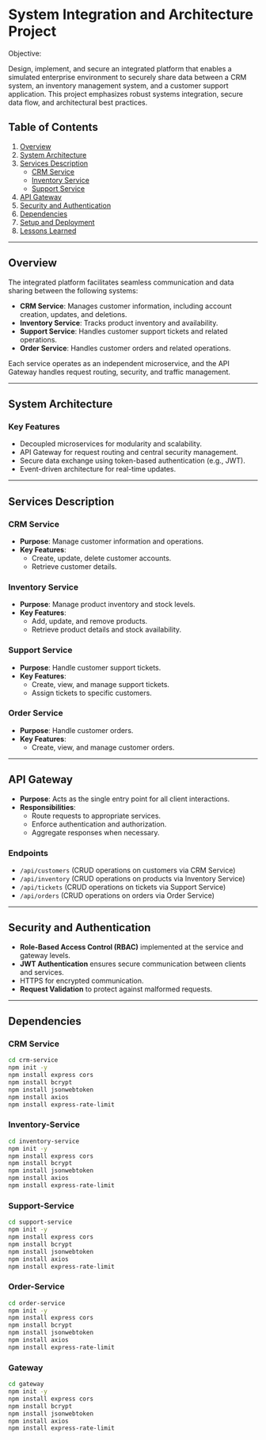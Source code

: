 # System Integration and Architecture Project
Objective:

Design, implement, and secure an integrated platform that enables a simulated enterprise environment to securely share data between a CRM system, an inventory management system, and a customer support application. This project emphasizes robust systems integration, secure data flow, and architectural best practices.

## **Table of Contents**
1. [Overview](#overview)  
2. [System Architecture](#system-architecture)  
3. [Services Description](#services-description)  
   - [CRM Service](#crm-service)  
   - [Inventory Service](#inventory-service)  
   - [Support Service](#support-service)  
4. [API Gateway](#api-gateway)  
5. [Security and Authentication](#security-and-authentication)  
6. [Dependencies](#dependencies)  
7. [Setup and Deployment](#setup-and-deployment)  
8. [Lessons Learned](#lessons-learned)  

---

## **Overview**
The integrated platform facilitates seamless communication and data sharing between the following systems:  
- **CRM Service**: Manages customer information, including account creation, updates, and deletions.  
- **Inventory Service**: Tracks product inventory and availability.  
- **Support Service**: Handles customer support tickets and related operations.  
- **Order Service**: Handles customer orders and related operations.  

Each service operates as an independent microservice, and the API Gateway handles request routing, security, and traffic management.  

---

## **System Architecture**

 

### **Key Features**
- Decoupled microservices for modularity and scalability.  
- API Gateway for request routing and central security management.  
- Secure data exchange using token-based authentication (e.g., JWT).  
- Event-driven architecture for real-time updates.  

---

## **Services Description**

### **CRM Service**
- **Purpose**: Manage customer information and operations.  
- **Key Features**:  
  - Create, update, delete customer accounts.  
  - Retrieve customer details.  

### **Inventory Service**
- **Purpose**: Manage product inventory and stock levels.  
- **Key Features**:  
  - Add, update, and remove products.  
  - Retrieve product details and stock availability.  

### **Support Service**
- **Purpose**: Handle customer support tickets.  
- **Key Features**:  
  - Create, view, and manage support tickets.  
  - Assign tickets to specific customers.  

### **Order Service**
- **Purpose**: Handle customer orders.  
- **Key Features**:  
  - Create, view, and manage customer orders.    
---

## **API Gateway**
- **Purpose**: Acts as the single entry point for all client interactions.  
- **Responsibilities**:  
  - Route requests to appropriate services.  
  - Enforce authentication and authorization.  
  - Aggregate responses when necessary.  

### **Endpoints**
- `/api/customers` (CRUD operations on customers via CRM Service)  
- `/api/inventory` (CRUD operations on products via Inventory Service)  
- `/api/tickets` (CRUD operations on tickets via Support Service)  
- `/api/orders` (CRUD operations on orders via Order Service)  

---

## **Security and Authentication**
- **Role-Based Access Control (RBAC)** implemented at the service and gateway levels.  
- **JWT Authentication** ensures secure communication between clients and services.  
- HTTPS for encrypted communication.  
- **Request Validation** to protect against malformed requests.  

---

## **Dependencies**
### **CRM Service**
```bash
cd crm-service
npm init -y
npm install express cors
npm install bcrypt
npm install jsonwebtoken
npm install axios
npm install express-rate-limit
```

### **Inventory-Service**
```bash
cd inventory-service
npm init -y
npm install express cors
npm install bcrypt
npm install jsonwebtoken
npm install axios
npm install express-rate-limit
```

### **Support-Service**
```bash
cd support-service
npm init -y
npm install express cors
npm install bcrypt
npm install jsonwebtoken
npm install axios
npm install express-rate-limit
```

### **Order-Service**
```bash
cd order-service
npm init -y
npm install express cors
npm install bcrypt
npm install jsonwebtoken
npm install axios
npm install express-rate-limit
```

### **Gateway**
```bash
cd gateway
npm init -y
npm install express cors
npm install bcrypt
npm install jsonwebtoken
npm install axios
npm install express-rate-limit
```